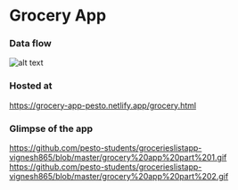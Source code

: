 # Grocery App

### Data flow ###

![alt text](https://github.com/vignesh865/PestoRepo/blob/main/Grocery%20app%20data%20flow.jpg?raw=true)

### Hosted at ###

https://grocery-app-pesto.netlify.app/grocery.html

### Glimpse of the app ###

https://github.com/pesto-students/grocerieslistapp-vignesh865/blob/master/grocery%20app%20part%201.gif
https://github.com/pesto-students/grocerieslistapp-vignesh865/blob/master/grocery%20app%20part%202.gif

